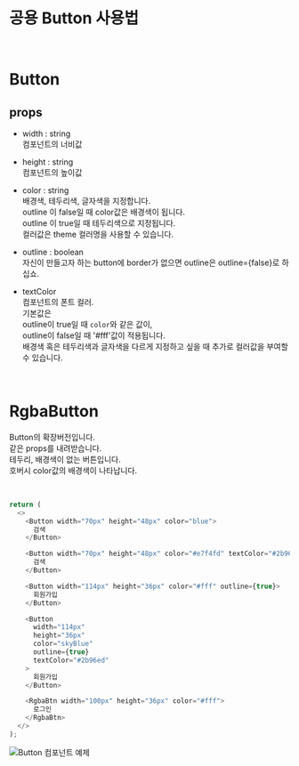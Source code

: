 # 공용 Button 사용법

<br>

# Button

## props

- width : string  
  컴포넌트의 너비값
- height : string  
  컴포넌트의 높이값

- color : string  
  배경색, 테두리색, 글자색을 지정합니다.  
  outline 이 false일 때 color값은 배경색이 됩니다.  
  outline 이 true일 때 테두리색으로 지정됩니다.  
  컬러값은 theme 컬러명을 사용할 수 있습니다.
- outline : boolean  
  자신이 만들고자 하는 button에 border가 없으면 outline은 outline={false}로 하십쇼.

- textColor  
  컴포넌트의 폰트 컬러.  
  기본값은  
  outline이 true일 때 `color`와 같은 값이,  
  outline이 false일 때 '#fff'값이 적용됩니다.  
  배경색 혹은 테두리색과 글자색을 다르게 지정하고 싶을 때 추가로 컬러값을 부여할 수 있습니다.

<br>

# RgbaButton

Button의 확장버전입니다.  
같은 props를 내려받습니다.  
테두리, 배경색이 없는 버튼입니다.  
호버시 color값의 배경색이 나타납니다.

<br>

```js
return (
  <>
    <Button width="70px" height="48px" color="blue">
      검색
    </Button>

    <Button width="70px" height="48px" color="#e7f4fd" textColor="#2b96ed">
      검색
    </Button>

    <Button width="114px" height="36px" color="#fff" outline={true}>
      회원가입
    </Button>

    <Button
      width="114px"
      height="36px"
      color="skyBlue"
      outline={true}
      textColor="#2b96ed"
    >
      회원가입
    </Button>

    <RgbaBtn width="100px" height="36px" color="#fff">
      로그인
    </RgbaBtn>
  </>
);
```

![Button 컴포넌트 예제](https://images.velog.io/images/dbk03053/post/e211bbe7-9561-4d64-81db-1131f9ee33b5/%EB%B2%84%ED%8A%BC%EA%B3%B5%EC%9A%A9_%EC%98%88%EC%A0%9C.gif)
